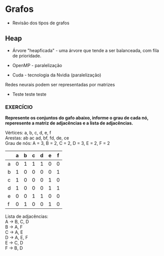 # Grafos

- Revisão dos tipos de grafos

## Heap

- Árvore "heapficada" - uma árvore que tende a ser balanceada, com fila de prioridade.

- OpenMP - paralelização

- Cuda - tecnologia da Nvidia (paralelização)

Redes neurais podem ser representadas por matrizes

- Teste teste teste


### **EXERCÍCIO**

**Represente os conjuntos do gafo abaixo, informe o grau de cada nó, reperesente a matriz de adjacências e a lista de adjacências.**

Vértices: a, b, c, d, e, f  
Arestas: ab ac ad, bf, fd, de, ce  
Grau de nós: A = 3, B = 2, C = 2, D = 3, E = 2, F = 2  

|   | a | b | c | d | e | f |
|---|---|---|---|---|---|---|
| a | 0 | 1 | 1 | 1 | 0 | 0 |
| b | 1 | 0 | 0 | 0 | 0 | 1 |
| c | 1 | 0 | 0 | 0 | 1 | 0 |
| d | 1 | 0 | 0 | 0 | 1 | 1 |
| e | 0 | 0 | 1 | 1 | 0 | 0 |
| f | 0 | 1 | 0 | 0 | 1 | 0 |

Lista de adjacências:   
A -> B, C, D   
B -> A, F  
C -> A, E  
D -> A, E, F   
E -> C, D  
F -> B, D  
